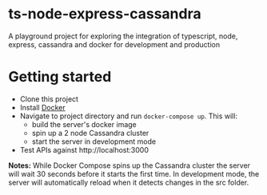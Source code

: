 # ts-node-express-cassandra
A playground project for exploring the integration of typescript, node, express, cassandra and docker for development and production

# Getting started

- Clone this project
- Install [Docker](https://www.docker.com/)
- Navigate to project directory and run `docker-compose up`. This will:
  - build the server's docker image
  - spin up a 2 node Cassandra cluster
  - start the server in development mode
- Test APIs against http://localhost:3000
  
**Notes:** While Docker Compose spins up the Cassandra cluster the server will wait 30 seconds before it starts the first time. In development mode, the server will automatically reload when it detects changes in the src folder.
